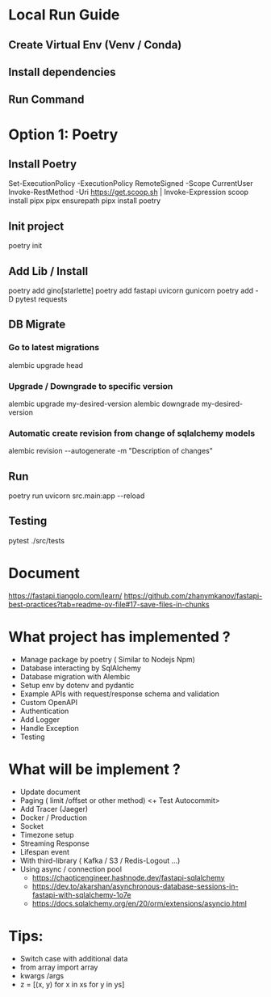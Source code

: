 # Local Run Guide
## Create Virtual Env (Venv / Conda)
## Install dependencies
## Run Command

# Option 1: Poetry
## Install Poetry
Set-ExecutionPolicy -ExecutionPolicy RemoteSigned -Scope CurrentUser
Invoke-RestMethod -Uri https://get.scoop.sh | Invoke-Expression
scoop install pipx
pipx ensurepath
pipx install poetry

## Init project
poetry init

## Add Lib / Install
poetry add gino[starlette]
poetry add fastapi uvicorn gunicorn
poetry add -D pytest requests

## DB Migrate
### Go to latest migrations
alembic upgrade head
### Upgrade / Downgrade to specific version
alembic upgrade my-desired-version
alembic downgrade my-desired-version
### Automatic create revision from change of sqlalchemy models
alembic revision --autogenerate -m "Description of changes"

## Run
poetry run uvicorn src.main:app --reload
## Testing
pytest ./src/tests 
# Document
https://fastapi.tiangolo.com/learn/
https://github.com/zhanymkanov/fastapi-best-practices?tab=readme-ov-file#17-save-files-in-chunks


# What project has implemented ?
- Manage package by poetry ( Similar to Nodejs Npm)
- Database interacting by SqlAlchemy
- Database migration with Alembic
- Setup env by dotenv and pydantic
- Example APIs with request/response schema and validation
- Custom OpenAPI
- Authentication
- Add Logger
- Handle Exception
- Testing

# What will be implement ?
- Update document
- Paging ( limit /offset or other method) <+ Test Autocommit>
- Add Tracer (Jaeger)
- Docker / Production
- Socket
- Timezone setup
- Streaming Response
- Lifespan event
- With third-library ( Kafka / S3 / Redis-Logout ...)
- Using async / connection pool
    + https://chaoticengineer.hashnode.dev/fastapi-sqlalchemy
    + https://dev.to/akarshan/asynchronous-database-sessions-in-fastapi-with-sqlalchemy-1o7e
    + https://docs.sqlalchemy.org/en/20/orm/extensions/asyncio.html
# Tips:
- Switch case with additional data
- from array import array
- kwargs /args
- z = [(x, y) for x in xs for y in ys]
